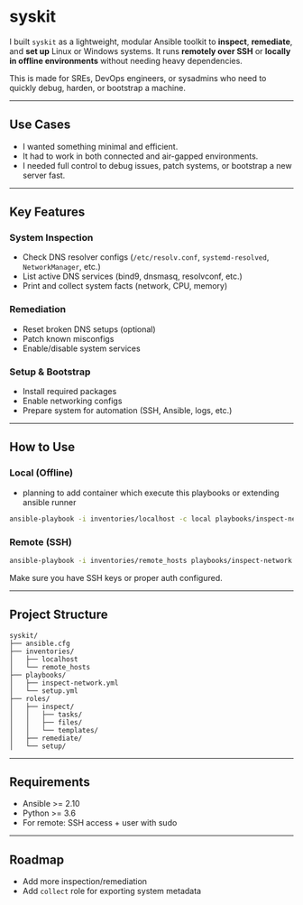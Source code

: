 # syskit

I built `syskit` as a lightweight, modular Ansible toolkit to **inspect**, **remediate**, and **set up** Linux or Windows systems. It runs **remotely over SSH** or **locally in offline environments** without needing heavy dependencies.

This is made for SREs, DevOps engineers, or sysadmins who need to quickly debug, harden, or bootstrap a machine.

---

## Use Cases

* I wanted something minimal and efficient.
* It had to work in both connected and air-gapped environments.
* I needed full control to debug issues, patch systems, or bootstrap a new server fast.

---

## Key Features

### System Inspection

* Check DNS resolver configs (`/etc/resolv.conf`, `systemd-resolved`, `NetworkManager`, etc.)
* List active DNS services (bind9, dnsmasq, resolvconf, etc.)
* Print and collect system facts (network, CPU, memory)

### Remediation

* Reset broken DNS setups (optional)
* Patch known misconfigs
* Enable/disable system services

### Setup & Bootstrap

* Install required packages
* Enable networking configs
* Prepare system for automation (SSH, Ansible, logs, etc.)

---

## How to Use

### Local (Offline) 
 - planning to add container which execute this playbooks or extending ansible runner 

```bash
ansible-playbook -i inventories/localhost -c local playbooks/inspect-network.yml
```

### Remote (SSH)

```bash
ansible-playbook -i inventories/remote_hosts playbooks/inspect-network.yml
```

Make sure you have SSH keys or proper auth configured.

---

## Project Structure

```
syskit/
├── ansible.cfg
├── inventories/
│   ├── localhost
│   └── remote_hosts
├── playbooks/
│   ├── inspect-network.yml
│   └── setup.yml
├── roles/
│   ├── inspect/
│   │   ├── tasks/
│   │   ├── files/
│   │   └── templates/
│   ├── remediate/
│   └── setup/
```

---

## Requirements

* Ansible >= 2.10
* Python >= 3.6
* For remote: SSH access + user with sudo

---

## Roadmap

* Add more inspection/remediation
* Add `collect` role for exporting system metadata
